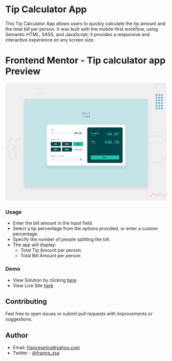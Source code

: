 # Tip Calculator App

This Tip Calculator App allows users to quickly calculate the tip amount and the total bill per person. It was built with the mobile-first workflow, using Semantic HTML, SASS, and JavaScript; it provides a responsive and interactive experience on any screen size.

# Frontend Mentor - Tip calculator app Preview

![Design preview for the Tip calculator app coding challenge](./design/desktop-preview.jpg)

### Usage

- Enter the bill amount in the input field.
- Select a tip percentage from the options provided, or enter a custom percentage.
- Specify the number of people splitting the bill.
- The app will display:
  - Total Tip Amount per person
  - Total Bill Amount per person

### Demo

- View Solution by clicking [here](https://github.com/Ejiro-Frances/tip-calculator-app.git)
- View Live Site [here](https://tip-calculator-app-blush-ten.vercel.app/)

## Contributing

Feel free to open issues or submit pull requests with improvements or suggestions.

## Author

- Email: francesejiro@yahoo.com
- Twitter - [@france_ssa](https://www.x.com/france_ssa)
